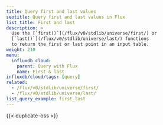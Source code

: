 ```yaml
---
title: Query first and last values
seotitle: Query first and last values in Flux
list_title: First and last
description: >
  Use the [`first()`](/flux/v0/stdlib/universe/first/) or
  [`last()`](/flux/v0/stdlib/universe/last/) functions
  to return the first or last point in an input table.
weight: 210
menu:
  influxdb_cloud:
    parent: Query with Flux
    name: First & last
influxdb/cloud/tags: [query]
related:
  - /flux/v0/stdlib/universe/first/
  - /flux/v0/stdlib/universe/last/
list_query_example: first_last
---
```


{{< duplicate-oss >}}